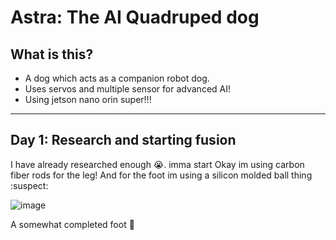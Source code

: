 # Astra: The AI Quadruped dog
## What is this?
 - A dog which acts as a companion robot dog.
 - Uses servos and multiple sensor for advanced AI!
 - Using jetson nano orin super!!!
<hr>

## Day 1: Research and starting fusion
I have already researched enough 😭. imma start
Okay im using carbon fiber rods for the leg!
And for the foot im using a silicon molded ball thing :suspect:

![image](https://github.com/user-attachments/assets/a484d9ee-e3fb-4956-9189-59755a48dcfe)

A somewhat completed foot 🦶
